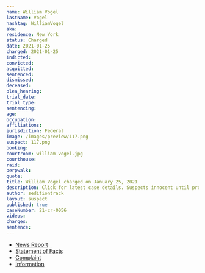 ```yaml
---
name: William Vogel
lastName: Vogel
hashtag: WilliamVogel
aka:
residence: New York
status: Charged
date: 2021-01-25
charged: 2021-01-25
indicted:
convicted: 
acquitted:
sentenced: 
dismissed: 
deceased:
plea_hearing:
trial_date:
trial_type:
sentencing:
age:
occupation:
affiliations:
jurisdiction: Federal
image: /images/preview/117.png
suspect: 117.png
booking:
courtroom: william-vogel.jpg
courthouse:
raid:
perpwalk:
quote:
title: William Vogel charged on January 25, 2021
description: Click for latest case details. Suspects innocent until proven guilty.
author: seditiontrack
layout: suspect
published: true
caseNumber: 21-cr-0056
videos:
charges:
sentence:
---
```

- [News Report](https://www.msn.com/en-us/news/crime/dutchess-man-charged-for-taking-part-in-capitol-riot-fbi/ar-BB1d9jwd)
- [Statement of Facts](https://www.justice.gov/opa/page/file/1360591/download)
- [Complaint](https://www.justice.gov/opa/page/file/1360591/download)
- [Information](https://extremism.gwu.edu/sites/g/files/zaxdzs2191/f/William%20Vogel%20Information.pdf)
